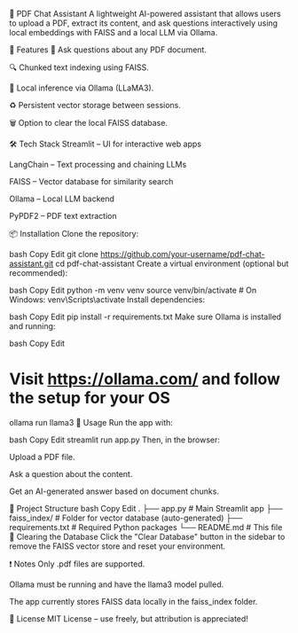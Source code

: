 📄 PDF Chat Assistant
A lightweight AI-powered assistant that allows users to upload a PDF, extract its content, and ask questions interactively using local embeddings with FAISS and a local LLM via Ollama.

🚀 Features
🧠 Ask questions about any PDF document.

🔍 Chunked text indexing using FAISS.

💬 Local inference via Ollama (LLaMA3).

♻️ Persistent vector storage between sessions.

🗑️ Option to clear the local FAISS database.

🛠️ Tech Stack
Streamlit – UI for interactive web apps

LangChain – Text processing and chaining LLMs

FAISS – Vector database for similarity search

Ollama – Local LLM backend

PyPDF2 – PDF text extraction

📦 Installation
Clone the repository:

bash
Copy
Edit
git clone https://github.com/your-username/pdf-chat-assistant.git
cd pdf-chat-assistant
Create a virtual environment (optional but recommended):

bash
Copy
Edit
python -m venv venv
source venv/bin/activate  # On Windows: venv\Scripts\activate
Install dependencies:

bash
Copy
Edit
pip install -r requirements.txt
Make sure Ollama is installed and running:

bash
Copy
Edit
# Visit https://ollama.com/ and follow the setup for your OS
ollama run llama3
🧾 Usage
Run the app with:

bash
Copy
Edit
streamlit run app.py
Then, in the browser:

Upload a PDF file.

Ask a question about the content.

Get an AI-generated answer based on document chunks.

📂 Project Structure
bash
Copy
Edit
.
├── app.py               # Main Streamlit app
├── faiss_index/         # Folder for vector database (auto-generated)
├── requirements.txt     # Required Python packages
└── README.md            # This file
🧹 Clearing the Database
Click the "Clear Database" button in the sidebar to remove the FAISS vector store and reset your environment.

❗ Notes
Only .pdf files are supported.

Ollama must be running and have the llama3 model pulled.

The app currently stores FAISS data locally in the faiss_index folder.

📜 License
MIT License – use freely, but attribution is appreciated!



